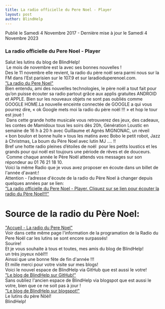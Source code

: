 ```yaml
---
title: La radio officielle du Pere Noel - Player
layout: post
author: BlindHelp
---
```



<footer>Publié le Samedi 4 Novembre 2017 - Dernière mise à jour le Samedi 4 Novembre 2023</footer>


<div>
<audio autoplay >
 <source src="https://blindhelp.github.io/Santa Claus HO HO HO Merry Christmas.mp3" type="audio/mp3" type="audio/mpeg">
  Not supported
</audio>
</div>


### La radio officielle du Pere Noel - Player ###
Salut les lutins du blog de BlindHelp!               
 Le mois de novembre est la avec ses bonnes nouvelles !                    
Des le 11 novembre elle revient, la radio du père noël sera parmi nous sur la FM dans l’Est parisien sur le 107.9 et sur laradioduperenoel.com.                       
<a target="_blank" href="http://www.laradioduperenoel.com/">"La radio du Pere Noel"</a>     
Bien entendu, ami des nouvelles technologies, le père noël a tout fait pour qu’on puisse écouter sa radio partout grâce aux applis gratuites ANDROID et APPLE. Bien sur les nouveaux objets ne sont pas oubliés comme GOOGLE HOME.La nouvelle enceinte connectée de GOOGLE a qui vous pourrez dire, « ok Google mets moi la radio du père noël !!! » et hop le tour est joué !                      
 Dans cette grande hotte musicale vous retrouverez des jeux, des cadeaux, les contes de Mamidoux tous les soirs dès 20h, Génération Loustic en semaine de 16 h à 20 h avec Guillaume et Agnès MIGNONAC, un réveil  « bon boulon et bonne huile » tous les matins avec Bobo le petit robot, Jazz à Christmas, La boum du Père Noel avec lutin MJ …. !!                  
Bref une hotte radio pleines d’étoiles de noël  pour les petits loustics et les grands pour qui noël est toujours une période de rêves et de douceurs.                 
 Comme chaque année le Père Noël attends vos messages sur son répondeur au 01 76 21 18 10.                        
Voici la même Radio que je vous avez proposer en écoute dans un billet de l'année d'avant:!                     
Attention - l’adresse d'écoute de la radio du Père Noel à changer depuis quelques années par se lien:                    
<a target="_blank" href="https://c26.radioboss.fm/stream/320">"La radio officielle du Pere Noel - Player. Cliquez sur se lien pour écouter la radio du Père Noel!!!"</a>       

# Source de la radio du Père Noel: #
<a target="_blank" href="http://www.laradioduperenoel.com/">"Accueil - La radio du Pere Noel"</a>        
Voir dans cette même page l'information de la programation de la Radio du Pere Noël car les lutins se sont encore surpassés!                   
Sourire!                   
Et je vous souhaite à tous et toutes, mes amis du blog de BlindHelp!                
un très joyeux nöèl!!!                  
Ainssi que une bonne fête de fin d'année !!!                 
Et mille merci pour votre visite sur mes blogs!                 
Voici le nouvel espace de BlindHelp via GitHub que est aussi le votre!             
<a target="_blank" href="https://blindhelp.github.io/">"Le blog de BlindHelp sur GitHub!"</a>      
Sans oubliez l'ancien espace de BlindHelp via blogspot que est aussi le votre, bien que ce ne soit pas à jour !                          
<a target="_blank" href="http://blindhelp.blogspot.com/index.html">"Le blog de BlindHelp sur blogspot!"</a>       
Le lutins du père Nöèl!                       
BlindHelp!                         